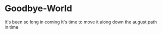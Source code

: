 # Goodbye-World
It's been so long in coming
It's time to move it along
down the august path in time
